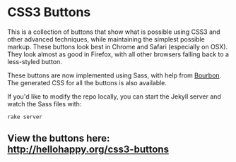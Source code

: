 # CSS3 Buttons

This is a collection of buttons that show what is possible using CSS3 and other advanced techniques, while maintaining the simplest possible markup. These buttons look best in Chrome and Safari (especially on OSX). They look almost as good in Firefox, with all other browsers falling back to a less-styled button.

These buttons are now implemented using Sass, with help from [Bourbon](http://github.com/thoughtbot/bourbon). The generated CSS for all the buttons is also available.

If you'd like to modify the repo locally, you can start the Jekyll server and watch the Sass files with:

    rake server

## View the buttons here: http://hellohappy.org/css3-buttons
